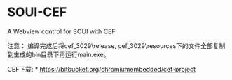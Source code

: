 # SOUI-CEF
A Webview control for SOUI with CEF

注意：
编译完成后将cef_3029\release, cef_3029\resources下的文件全部复制到生成的bin目录下再运行main.exe。

CEF下载:
    * https://bitbucket.org/chromiumembedded/cef-project